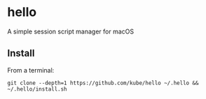 hello
=====
A simple session script manager for macOS

Install
-------
From a terminal:
```
git clone --depth=1 https://github.com/kube/hello ~/.hello && ~/.hello/install.sh
```
